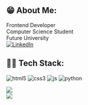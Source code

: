 ## 😁 About Me:
Frontend Developer <br> 
Computer Science Student <br> 
Future University <br>
[![LinkedIn](https://img.shields.io/badge/LinkedIn-%230077B5.svg?logo=linkedin&logoColor=white)]([https://linkedin.com/in/roberiof](https://www.linkedin.com/in/rob%C3%A9rio-filho-0b931a22a/))


## 👨‍💻 Tech Stack: 
<div style="display: inline_block">
  <img align="center" alt="html5" src="https://img.shields.io/badge/HTML5-E34F26?style=for-the-badge&logo=html5&logoColor=white"/>
  <img align="center" alt="css3" src="https://img.shields.io/badge/CSS3-1572B6?style=for-the-badge&logo=css3&logoColor=white" />
  <img align="center" alt="js" src="https://img.shields.io/badge/JavaScript-F7DF1E?style=for-the-badge&logo=javascript&logoColor=black" />
  <img align="center" alt="python" src="https://img.shields.io/badge/python-3670A0?style=for-the-badge&logo=python&logoColor=ffdd54"/>
</div>

![](https://github-readme-stats.vercel.app/api?username=roberiof&theme=synthwave&hide_border=true&include_all_commits=false&count_private=false)<br>
 ![](https://github-readme-stats.vercel.app/api/top-langs/?username=roberiof&theme=synthwave&hide_border=true&include_all_commits=false&count_private=false&layout=compact)
